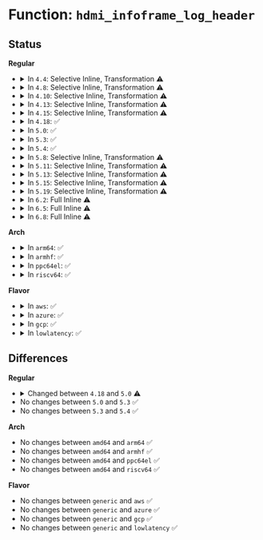 # Function: <code>hdmi_infoframe_log_header</code>

## Status
<b>Regular</b>
<ul>
<li>
<details>
<summary>In <code>4.4</code>: Selective Inline, Transformation ⚠️</summary>

**Collision:** Unique Static

**Inline:** Selective

**Transformation:** True

**Instances:**

```
In drivers/video/hdmi.c (ffffffff8145cbc0)
Location: drivers/video/hdmi.c:464
Inline: True
Direct callers:
  - drivers/video/hdmi.c:hdmi_infoframe_log
  - drivers/video/hdmi.c:hdmi_infoframe_log
  - drivers/video/hdmi.c:hdmi_infoframe_log
  - drivers/video/hdmi.c:hdmi_infoframe_log
```
**Symbols:**

```
ffffffff8145cbc0-ffffffff8145cc08: hdmi_infoframe_log_header.isra.1 (STB_LOCAL)
```
</details>
</li>
<li>
<details>
<summary>In <code>4.8</code>: Selective Inline, Transformation ⚠️</summary>

**Collision:** Unique Static

**Inline:** Selective

**Transformation:** True

**Instances:**

```
In drivers/video/hdmi.c (ffffffff814aad90)
Location: drivers/video/hdmi.c:464
Inline: True
Direct callers:
  - drivers/video/hdmi.c:hdmi_infoframe_log
  - drivers/video/hdmi.c:hdmi_infoframe_log
  - drivers/video/hdmi.c:hdmi_infoframe_log
  - drivers/video/hdmi.c:hdmi_infoframe_log
```
**Symbols:**

```
ffffffff814aad90-ffffffff814aadd8: hdmi_infoframe_log_header.isra.1 (STB_LOCAL)
```
</details>
</li>
<li>
<details>
<summary>In <code>4.10</code>: Selective Inline, Transformation ⚠️</summary>

**Collision:** Unique Static

**Inline:** Selective

**Transformation:** True

**Instances:**

```
In drivers/video/hdmi.c (ffffffff814ccea0)
Location: drivers/video/hdmi.c:464
Inline: True
Direct callers:
  - drivers/video/hdmi.c:hdmi_infoframe_log
  - drivers/video/hdmi.c:hdmi_infoframe_log
  - drivers/video/hdmi.c:hdmi_infoframe_log
  - drivers/video/hdmi.c:hdmi_infoframe_log
```
**Symbols:**

```
ffffffff814ccea0-ffffffff814ccee8: hdmi_infoframe_log_header.isra.1 (STB_LOCAL)
```
</details>
</li>
<li>
<details>
<summary>In <code>4.13</code>: Selective Inline, Transformation ⚠️</summary>

**Collision:** Unique Static

**Inline:** Selective

**Transformation:** True

**Instances:**

```
In drivers/video/hdmi.c (ffffffff814d8c90)
Location: drivers/video/hdmi.c:464
Inline: True
Direct callers:
  - drivers/video/hdmi.c:hdmi_infoframe_log
  - drivers/video/hdmi.c:hdmi_infoframe_log
  - drivers/video/hdmi.c:hdmi_infoframe_log
  - drivers/video/hdmi.c:hdmi_infoframe_log
```
**Symbols:**

```
ffffffff814d8c90-ffffffff814d8cd8: hdmi_infoframe_log_header.isra.0 (STB_LOCAL)
```
</details>
</li>
<li>
<details>
<summary>In <code>4.15</code>: Selective Inline, Transformation ⚠️</summary>

**Collision:** Unique Static

**Inline:** Selective

**Transformation:** True

**Instances:**

```
In drivers/video/hdmi.c (ffffffff81518ec0)
Location: drivers/video/hdmi.c:469
Inline: True
Direct callers:
  - drivers/video/hdmi.c:hdmi_infoframe_log
  - drivers/video/hdmi.c:hdmi_infoframe_log
  - drivers/video/hdmi.c:hdmi_infoframe_log
  - drivers/video/hdmi.c:hdmi_infoframe_log
```
**Symbols:**

```
ffffffff81518ec0-ffffffff81518f08: hdmi_infoframe_log_header.isra.1 (STB_LOCAL)
```
</details>
</li>
<li>
<details>
<summary>In <code>4.18</code>: ✅</summary>

```c
void hdmi_infoframe_log_header(const char *level, struct device *dev, struct hdmi_any_infoframe *frame);
```

**Collision:** Unique Static

**Inline:** No

**Transformation:** False

**Instances:**

```
In drivers/video/hdmi.c (ffffffff8154eab0)
Location: drivers/video/hdmi.c:472
Inline: False
Direct callers:
  - drivers/video/hdmi.c:hdmi_infoframe_log
  - drivers/video/hdmi.c:hdmi_infoframe_log
  - drivers/video/hdmi.c:hdmi_infoframe_log
  - drivers/video/hdmi.c:hdmi_infoframe_log
```
**Symbols:**

```
ffffffff8154eab0-ffffffff8154eb09: hdmi_infoframe_log_header (STB_LOCAL)
```
</details>
</li>
<li>
<details>
<summary>In <code>5.0</code>: ✅</summary>

```c
void hdmi_infoframe_log_header(const char *level, struct device *dev, const struct hdmi_any_infoframe *frame);
```

**Collision:** Unique Static

**Inline:** No

**Transformation:** False

**Instances:**

```
In drivers/video/hdmi.c (ffffffff815660a0)
Location: drivers/video/hdmi.c:845
Inline: False
Direct callers:
  - drivers/video/hdmi.c:hdmi_infoframe_log
  - drivers/video/hdmi.c:hdmi_infoframe_log
  - drivers/video/hdmi.c:hdmi_infoframe_log
  - drivers/video/hdmi.c:hdmi_infoframe_log
```
**Symbols:**

```
ffffffff815660a0-ffffffff815660f9: hdmi_infoframe_log_header (STB_LOCAL)
```
</details>
</li>
<li>
<details>
<summary>In <code>5.3</code>: ✅</summary>

```c
void hdmi_infoframe_log_header(const char *level, struct device *dev, const struct hdmi_any_infoframe *frame);
```

**Collision:** Unique Static

**Inline:** No

**Transformation:** False

**Instances:**

```
In drivers/video/hdmi.c (ffffffff81596a8f)
Location: drivers/video/hdmi.c:998
Inline: False
Direct callers:
  - drivers/video/hdmi.c:hdmi_infoframe_log
  - drivers/video/hdmi.c:hdmi_infoframe_log
  - drivers/video/hdmi.c:hdmi_infoframe_log
  - drivers/video/hdmi.c:hdmi_infoframe_log
  - drivers/video/hdmi.c:hdmi_infoframe_log
```
**Symbols:**

```
ffffffff81596a8f-ffffffff81596adc: hdmi_infoframe_log_header (STB_LOCAL)
```
</details>
</li>
<li>
<details>
<summary>In <code>5.4</code>: ✅</summary>

```c
void hdmi_infoframe_log_header(const char *level, struct device *dev, const struct hdmi_any_infoframe *frame);
```

**Collision:** Unique Static

**Inline:** No

**Transformation:** False

**Instances:**

```
In drivers/video/hdmi.c (ffffffff815b7d0f)
Location: drivers/video/hdmi.c:998
Inline: False
Direct callers:
  - drivers/video/hdmi.c:hdmi_infoframe_log
  - drivers/video/hdmi.c:hdmi_infoframe_log
  - drivers/video/hdmi.c:hdmi_infoframe_log
  - drivers/video/hdmi.c:hdmi_infoframe_log
  - drivers/video/hdmi.c:hdmi_infoframe_log
```
**Symbols:**

```
ffffffff815b7d0f-ffffffff815b7d5a: hdmi_infoframe_log_header (STB_LOCAL)
```
</details>
</li>
<li>
<details>
<summary>In <code>5.8</code>: Selective Inline, Transformation ⚠️</summary>

**Collision:** Unique Static

**Inline:** Selective

**Transformation:** True

**Instances:**

```
In drivers/video/hdmi.c (ffffffff81661b3b)
Location: drivers/video/hdmi.c:994
Inline: True
Direct callers:
  - drivers/video/hdmi.c:hdmi_vendor_any_infoframe_log
  - drivers/video/hdmi.c:hdmi_drm_infoframe_log
  - drivers/video/hdmi.c:hdmi_audio_infoframe_log
  - drivers/video/hdmi.c:hdmi_spd_infoframe_log
  - drivers/video/hdmi.c:hdmi_avi_infoframe_log
```
**Symbols:**

```
ffffffff81661b3b-ffffffff81661b83: hdmi_infoframe_log_header.isra.0 (STB_LOCAL)
```
</details>
</li>
<li>
<details>
<summary>In <code>5.11</code>: Selective Inline, Transformation ⚠️</summary>

**Collision:** Unique Static

**Inline:** Selective

**Transformation:** True

**Instances:**

```
In drivers/video/hdmi.c (ffffffff81bfe483)
Location: drivers/video/hdmi.c:998
Inline: True
Direct callers:
  - drivers/video/hdmi.c:hdmi_vendor_any_infoframe_log
  - drivers/video/hdmi.c:hdmi_drm_infoframe_log
  - drivers/video/hdmi.c:hdmi_audio_infoframe_log
  - drivers/video/hdmi.c:hdmi_spd_infoframe_log
  - drivers/video/hdmi.c:hdmi_avi_infoframe_log
```
**Symbols:**

```
ffffffff81bfe483-ffffffff81bfe4cb: hdmi_infoframe_log_header.isra.0 (STB_LOCAL)
```
</details>
</li>
<li>
<details>
<summary>In <code>5.13</code>: Selective Inline, Transformation ⚠️</summary>

**Collision:** Unique Static

**Inline:** Selective

**Transformation:** True

**Instances:**

```
In drivers/video/hdmi.c (ffffffff81bf0056)
Location: drivers/video/hdmi.c:998
Inline: True
Direct callers:
  - drivers/video/hdmi.c:hdmi_infoframe_log
  - drivers/video/hdmi.c:hdmi_infoframe_log
  - drivers/video/hdmi.c:hdmi_infoframe_log
  - drivers/video/hdmi.c:hdmi_audio_infoframe_log
  - drivers/video/hdmi.c:hdmi_avi_infoframe_log
```
**Symbols:**

```
ffffffff81bf0056-ffffffff81bf009e: hdmi_infoframe_log_header.isra.0 (STB_LOCAL)
```
</details>
</li>
<li>
<details>
<summary>In <code>5.15</code>: Selective Inline, Transformation ⚠️</summary>

**Collision:** Unique Static

**Inline:** Selective

**Transformation:** True

**Instances:**

```
In drivers/video/hdmi.c (ffffffff81ceb787)
Location: drivers/video/hdmi.c:998
Inline: True
Direct callers:
  - drivers/video/hdmi.c:hdmi_infoframe_log
  - drivers/video/hdmi.c:hdmi_infoframe_log
  - drivers/video/hdmi.c:hdmi_infoframe_log
  - drivers/video/hdmi.c:hdmi_audio_infoframe_log
  - drivers/video/hdmi.c:hdmi_avi_infoframe_log
```
**Symbols:**

```
ffffffff81ceb787-ffffffff81ceb7cf: hdmi_infoframe_log_header.isra.0 (STB_LOCAL)
```
</details>
</li>
<li>
<details>
<summary>In <code>5.19</code>: Selective Inline, Transformation ⚠️</summary>

**Collision:** Unique Static

**Inline:** Selective

**Transformation:** True

**Instances:**

```
In drivers/video/hdmi.c (ffffffff81eb2b9e)
Location: drivers/video/hdmi.c:998
Inline: True
Direct callers:
  - drivers/video/hdmi.c:hdmi_infoframe_log
  - drivers/video/hdmi.c:hdmi_infoframe_log
  - drivers/video/hdmi.c:hdmi_infoframe_log
  - drivers/video/hdmi.c:hdmi_audio_infoframe_log
  - drivers/video/hdmi.c:hdmi_avi_infoframe_log
```
**Symbols:**

```
ffffffff81eb2b9e-ffffffff81eb2bfa: hdmi_infoframe_log_header.isra.0 (STB_LOCAL)
```
</details>
</li>
<li>
<details>
<summary>In <code>6.2</code>: Full Inline ⚠️</summary>

**Collision:** Unique Static

**Inline:** Full

**Transformation:** False

**Instances:**

```
In drivers/video/hdmi.c (ffffffff81930c65)
Location: drivers/video/hdmi.c:1042
Inline: True
Inline callers:
  - drivers/video/hdmi.c:hdmi_infoframe_log
  - drivers/video/hdmi.c:hdmi_infoframe_log
  - drivers/video/hdmi.c:hdmi_infoframe_log
  - drivers/video/hdmi.c:hdmi_audio_infoframe_log
  - drivers/video/hdmi.c:hdmi_avi_infoframe_log
```
</details>
</li>
<li>
<details>
<summary>In <code>6.5</code>: Full Inline ⚠️</summary>

**Collision:** Unique Static

**Inline:** Full

**Transformation:** False

**Instances:**

```
In drivers/video/hdmi.c (ffffffff819750b5)
Location: drivers/video/hdmi.c:1042
Inline: True
Inline callers:
  - drivers/video/hdmi.c:hdmi_infoframe_log
  - drivers/video/hdmi.c:hdmi_infoframe_log
  - drivers/video/hdmi.c:hdmi_infoframe_log
  - drivers/video/hdmi.c:hdmi_audio_infoframe_log
  - drivers/video/hdmi.c:hdmi_avi_infoframe_log
```
</details>
</li>
<li>
<details>
<summary>In <code>6.8</code>: Full Inline ⚠️</summary>

**Collision:** Unique Static

**Inline:** Full

**Transformation:** False

**Instances:**

```
In drivers/video/hdmi.c (ffffffff819bf125)
Location: drivers/video/hdmi.c:1042
Inline: True
Inline callers:
  - drivers/video/hdmi.c:hdmi_infoframe_log
  - drivers/video/hdmi.c:hdmi_infoframe_log
  - drivers/video/hdmi.c:hdmi_infoframe_log
  - drivers/video/hdmi.c:hdmi_audio_infoframe_log
  - drivers/video/hdmi.c:hdmi_avi_infoframe_log
```
</details>
</li>
</ul>
<b>Arch</b>
<ul>
<li>
<details>
<summary>In <code>arm64</code>: ✅</summary>

```c
void hdmi_infoframe_log_header(const char *level, struct device *dev, const struct hdmi_any_infoframe *frame);
```

**Collision:** Unique Static

**Inline:** No

**Transformation:** False

**Instances:**

```
In drivers/video/hdmi.c (ffff800010741178)
Location: drivers/video/hdmi.c:998
Inline: False
Direct callers:
  - drivers/video/hdmi.c:hdmi_infoframe_log
  - drivers/video/hdmi.c:hdmi_infoframe_log
  - drivers/video/hdmi.c:hdmi_infoframe_log
  - drivers/video/hdmi.c:hdmi_infoframe_log
  - drivers/video/hdmi.c:hdmi_infoframe_log
```
**Symbols:**

```
ffff800010741178-ffff800010741208: hdmi_infoframe_log_header (STB_LOCAL)
```
</details>
</li>
<li>
<details>
<summary>In <code>armhf</code>: ✅</summary>

```c
void hdmi_infoframe_log_header(const char *level, struct device *dev, const struct hdmi_any_infoframe *frame);
```

**Collision:** Unique Static

**Inline:** No

**Transformation:** False

**Instances:**

```
In drivers/video/hdmi.c (c08c5cdc)
Location: drivers/video/hdmi.c:998
Inline: False
Direct callers:
  - drivers/video/hdmi.c:hdmi_infoframe_log
  - drivers/video/hdmi.c:hdmi_infoframe_log
  - drivers/video/hdmi.c:hdmi_infoframe_log
  - drivers/video/hdmi.c:hdmi_infoframe_log
  - drivers/video/hdmi.c:hdmi_infoframe_log
```
**Symbols:**

```
c08c5cdc-c08c5d4c: hdmi_infoframe_log_header (STB_LOCAL)
```
</details>
</li>
<li>
<details>
<summary>In <code>ppc64el</code>: ✅</summary>

```c
void hdmi_infoframe_log_header(const char *level, struct device *dev, const struct hdmi_any_infoframe *frame);
```

**Collision:** Unique Static

**Inline:** No

**Transformation:** False

**Instances:**

```
In drivers/video/hdmi.c (c00000000089b0a4)
Location: drivers/video/hdmi.c:998
Inline: False
Direct callers:
  - drivers/video/hdmi.c:hdmi_infoframe_log
  - drivers/video/hdmi.c:hdmi_infoframe_log
  - drivers/video/hdmi.c:hdmi_infoframe_log
  - drivers/video/hdmi.c:hdmi_infoframe_log
  - drivers/video/hdmi.c:hdmi_infoframe_log
```
**Symbols:**

```
c00000000089b0a4-c00000000089b128: hdmi_infoframe_log_header (STB_LOCAL)
```
</details>
</li>
<li>
<details>
<summary>In <code>riscv64</code>: ✅</summary>

```c
void hdmi_infoframe_log_header(const char *level, struct device *dev, const struct hdmi_any_infoframe *frame);
```

**Collision:** Unique Static

**Inline:** No

**Transformation:** False

**Instances:**

```
In drivers/video/hdmi.c (ffffffe0004f03a2)
Location: drivers/video/hdmi.c:998
Inline: False
Direct callers:
  - drivers/video/hdmi.c:hdmi_infoframe_log
  - drivers/video/hdmi.c:hdmi_infoframe_log
  - drivers/video/hdmi.c:hdmi_infoframe_log
  - drivers/video/hdmi.c:hdmi_infoframe_log
  - drivers/video/hdmi.c:hdmi_infoframe_log
```
**Symbols:**

```
ffffffe0004f03a2-ffffffe0004f0424: hdmi_infoframe_log_header (STB_LOCAL)
```
</details>
</li>
</ul>
<b>Flavor</b>
<ul>
<li>
<details>
<summary>In <code>aws</code>: ✅</summary>

```c
void hdmi_infoframe_log_header(const char *level, struct device *dev, const struct hdmi_any_infoframe *frame);
```

**Collision:** Unique Static

**Inline:** No

**Transformation:** False

**Instances:**

```
In drivers/video/hdmi.c (ffffffff815abf7f)
Location: drivers/video/hdmi.c:998
Inline: False
Direct callers:
  - drivers/video/hdmi.c:hdmi_infoframe_log
  - drivers/video/hdmi.c:hdmi_infoframe_log
  - drivers/video/hdmi.c:hdmi_infoframe_log
  - drivers/video/hdmi.c:hdmi_infoframe_log
  - drivers/video/hdmi.c:hdmi_infoframe_log
```
**Symbols:**

```
ffffffff815abf7f-ffffffff815abfca: hdmi_infoframe_log_header (STB_LOCAL)
```
</details>
</li>
<li>
<details>
<summary>In <code>azure</code>: ✅</summary>

```c
void hdmi_infoframe_log_header(const char *level, struct device *dev, const struct hdmi_any_infoframe *frame);
```

**Collision:** Unique Static

**Inline:** No

**Transformation:** False

**Instances:**

```
In drivers/video/hdmi.c (ffffffff8159b11f)
Location: drivers/video/hdmi.c:998
Inline: False
Direct callers:
  - drivers/video/hdmi.c:hdmi_infoframe_log
  - drivers/video/hdmi.c:hdmi_infoframe_log
  - drivers/video/hdmi.c:hdmi_infoframe_log
  - drivers/video/hdmi.c:hdmi_infoframe_log
  - drivers/video/hdmi.c:hdmi_infoframe_log
```
**Symbols:**

```
ffffffff8159b11f-ffffffff8159b16a: hdmi_infoframe_log_header (STB_LOCAL)
```
</details>
</li>
<li>
<details>
<summary>In <code>gcp</code>: ✅</summary>

```c
void hdmi_infoframe_log_header(const char *level, struct device *dev, const struct hdmi_any_infoframe *frame);
```

**Collision:** Unique Static

**Inline:** No

**Transformation:** False

**Instances:**

```
In drivers/video/hdmi.c (ffffffff815ac50f)
Location: drivers/video/hdmi.c:998
Inline: False
Direct callers:
  - drivers/video/hdmi.c:hdmi_infoframe_log
  - drivers/video/hdmi.c:hdmi_infoframe_log
  - drivers/video/hdmi.c:hdmi_infoframe_log
  - drivers/video/hdmi.c:hdmi_infoframe_log
  - drivers/video/hdmi.c:hdmi_infoframe_log
```
**Symbols:**

```
ffffffff815ac50f-ffffffff815ac55a: hdmi_infoframe_log_header (STB_LOCAL)
```
</details>
</li>
<li>
<details>
<summary>In <code>lowlatency</code>: ✅</summary>

```c
void hdmi_infoframe_log_header(const char *level, struct device *dev, const struct hdmi_any_infoframe *frame);
```

**Collision:** Unique Static

**Inline:** No

**Transformation:** False

**Instances:**

```
In drivers/video/hdmi.c (ffffffff815c5e9f)
Location: drivers/video/hdmi.c:998
Inline: False
Direct callers:
  - drivers/video/hdmi.c:hdmi_infoframe_log
  - drivers/video/hdmi.c:hdmi_infoframe_log
  - drivers/video/hdmi.c:hdmi_infoframe_log
  - drivers/video/hdmi.c:hdmi_infoframe_log
  - drivers/video/hdmi.c:hdmi_infoframe_log
```
**Symbols:**

```
ffffffff815c5e9f-ffffffff815c5eea: hdmi_infoframe_log_header (STB_LOCAL)
```
</details>
</li>
</ul>

## Differences
<b>Regular</b>
<ul>
<li>
<details>
<summary>Changed between <code>4.18</code> and <code>5.0</code> ⚠️</summary>
<ul>
<li>
<b>Param type changed. </b>
<code>struct hdmi_any_infoframe *frame</code> ➡️ <code>const struct hdmi_any_infoframe *frame</code>
</li>
</ul>
</details>
</li>
<li>
No changes between <code>5.0</code> and <code>5.3</code> ✅
</li>
<li>
No changes between <code>5.3</code> and <code>5.4</code> ✅
</li>
</ul>
<b>Arch</b>
<ul>
<li>
No changes between <code>amd64</code> and <code>arm64</code> ✅
</li>
<li>
No changes between <code>amd64</code> and <code>armhf</code> ✅
</li>
<li>
No changes between <code>amd64</code> and <code>ppc64el</code> ✅
</li>
<li>
No changes between <code>amd64</code> and <code>riscv64</code> ✅
</li>
</ul>
<b>Flavor</b>
<ul>
<li>
No changes between <code>generic</code> and <code>aws</code> ✅
</li>
<li>
No changes between <code>generic</code> and <code>azure</code> ✅
</li>
<li>
No changes between <code>generic</code> and <code>gcp</code> ✅
</li>
<li>
No changes between <code>generic</code> and <code>lowlatency</code> ✅
</li>
</ul>
